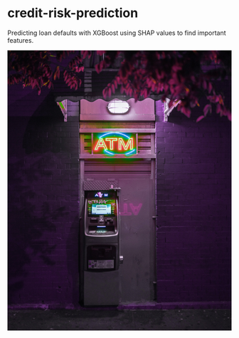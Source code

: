 # credit-risk-prediction
Predicting loan defaults with XGBoost using SHAP values to find important features.

![alt text](https://github.com/jiro-ishida/credit-risk-prediction/blob/main/atm.jpg)
